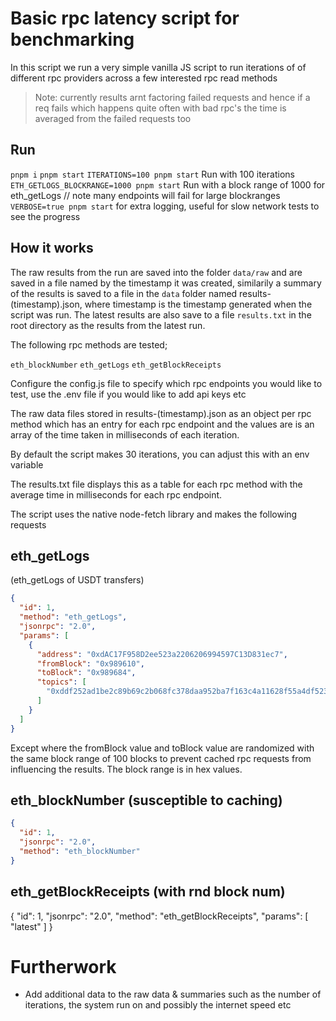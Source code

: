 # Basic rpc latency script for benchmarking

In this script we run a very simple vanilla JS script to run iterations of of different rpc providers across a few interested rpc read methods

> Note: currently results arnt factoring failed requests and hence if a req fails which happens quite often with bad rpc's the time is averaged from the failed requests too

## Run

`pnpm i`
`pnpm start`
`ITERATIONS=100 pnpm start` Run with 100 iterations
`ETH_GETLOGS_BLOCKRANGE=1000 pnpm start` Run with a block range of 1000 for eth_getLogs // note many endpoints will fail for large blockranges
`VERBOSE=true pnpm start` for extra logging, useful for slow network tests to see the progress

## How it works

The raw results from the run are saved into the folder `data/raw` and are saved in a file named by the timestamp it was created, similarily a summary of the results is saved to a file in the `data` folder named results-(timestamp).json, where timestamp is the timestamp generated when the script was run. The latest results are also save to a file `results.txt` in the root directory as the results from the latest run.

The following rpc methods are tested;

`eth_blockNumber`
`eth_getLogs`
`eth_getBlockReceipts`

Configure the config.js file to specify which rpc endpoints you would like to test, use the .env file if you would like to add api keys etc

The raw data files stored in results-(timestamp).json as an object per rpc method which has an entry for each rpc endpoint and the values are is an array of the time taken in milliseconds of each iteration.

By default the script makes 30 iterations, you can adjust this with an env variable

The results.txt file displays this as a table for each rpc method with the average time in milliseconds for each rpc endpoint.

The script uses the native node-fetch library and makes the following requests

## eth_getLogs

(eth_getLogs of USDT transfers)

```json
{
  "id": 1,
  "method": "eth_getLogs",
  "jsonrpc": "2.0",
  "params": [
    {
      "address": "0xdAC17F958D2ee523a2206206994597C13D831ec7",
      "fromBlock": "0x989610",
      "toBlock": "0x989684",
      "topics": [
        "0xddf252ad1be2c89b69c2b068fc378daa952ba7f163c4a11628f55a4df523b3ef"
      ]
    }
  ]
}
```

Except where the fromBlock value and toBlock value are randomized with the same block range of 100 blocks to prevent cached rpc requests from influencing the results. The block range is in hex values.

## eth_blockNumber (susceptible to caching)

```json
{
  "id": 1,
  "jsonrpc": "2.0",
  "method": "eth_blockNumber"
}
```

## eth_getBlockReceipts (with rnd block num)

{
"id": 1,
"jsonrpc": "2.0",
"method": "eth_getBlockReceipts",
"params": [
"latest"
]
}

# Furtherwork

- Add additional data to the raw data & summaries such as the number of iterations, the system run on and possibly the internet speed etc
